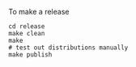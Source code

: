 To make a release

```
cd release
make clean
make
# test out distributions manually
make publish
```

